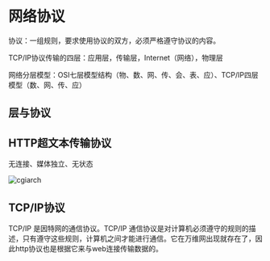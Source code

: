 #                           网络协议

协议：一组规则，要求使用协议的双方，必须严格遵守协议的内容。

TCP/IP协议传输的四层：应用层，传输层，Internet（网络），物理层

网络分层模型：OSI七层模型结构（物、数、网、传、会、表、应）、TCP/IP四层模型（数、网、传、应）

## 层与协议



## HTTP超文本传输协议

无连接、媒体独立、无状态

![cgiarch](https://www.runoob.com/wp-content/uploads/2013/11/cgiarch.gif)

## TCP/IP协议

TCP/IP 是因特网的通信协议。TCP/IP 通信协议是对计算机必须遵守的规则的描述，只有遵守这些规则，计算机之间才能进行通信。它在万维网出现就存在了，因此http协议也是根据它来与web连接传输数据的。

